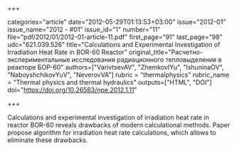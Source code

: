 +++

categories="article"
date="2012-05-29T01:13:53+03:00"
issue="2012-01"
issue_name="2012 - #01"
issue_id="1"
number="11"
file="pdf/2012/01/2012-01-article-11.pdf"
first_page="91"
last_page="98"
udc="621.039.526"
title="Calculations and Experimental Investigation of Irradiation Heat Rate in BOR-60 Reactor"
original_title="Расчетно-экспериментальные исследования радиационного тепловыделения в реакторе БОР-60"
authors=["VarivtsevAV", "ZhemkovIYu", "IshuninaOV", "NaboyshchikovYuV", "NeverovVA"]
rubric = "thermalphysics"
rubric_name = "Thermal physics and thermal hydraulics"
outputs=["HTML", "DOI"]
doi="https://doi.org/10.26583/npe.2012.1.11"

+++

Calculations and experimental investigation of irradiation heat rate in reactor BOR-60 reveals drawbacks of modern calculational methods. Paper propose algorithm for irradiation heat rate calculations, which allows to eliminate these drawbacks.